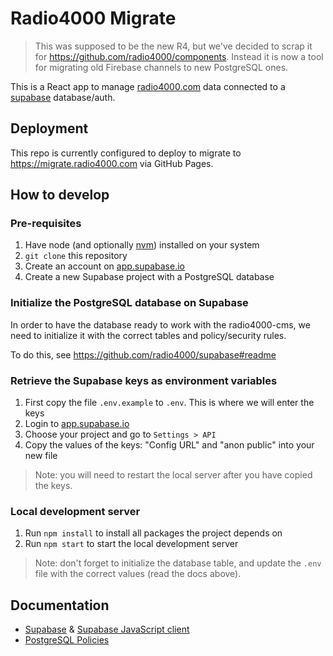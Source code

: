 # Radio4000 Migrate

> This was supposed to be the new R4, but we've decided to scrap it for https://github.com/radio4000/components. Instead it is now a tool for migrating old Firebase channels to new PostgreSQL ones.

This is a React app to manage [radio4000.com](https://radio4000.com) data connected to a [supabase](https://supabase.io/) database/auth.

## Deployment

This repo is currently configured to deploy to migrate to https://migrate.radio4000.com via GitHub Pages.

## How to develop

### Pre-requisites

1. Have node (and optionally [nvm](https://github.com/nvm-sh/nvm)) installed on your system
2. `git clone` this repository
3. Create an account on [app.supabase.io](https://app.supabase.io)
4. Create a new Supabase project with a PostgreSQL database

### Initialize the PostgreSQL database on Supabase

In order to have the database ready to work with the radio4000-cms, we
need to initialize it with the correct tables and policy/security rules.

To do this, see https://github.com/radio4000/supabase#readme

### Retrieve the Supabase keys as environment variables

1. First copy the file `.env.example` to `.env`. This is where we will enter the keys
1. Login to [app.supabase.io](https://app.supabase.io)
2. Choose your project and go to `Settings > API`
4. Copy the values of the keys: "Config URL" and "anon public" into your new file

> Note: you will need to restart the local server after you have copied the keys.

### Local development server

1. Run `npm install` to install all packages the project depends on
2. Run `npm start` to start the local development server

> Note: don't forget to initialize the database table, and update the `.env` file with the correct values (read the docs above).

## Documentation

- [Supabase](https://supabase.io/docs) & [Supabase JavaScript client](https://supabase.io/docs/reference/javascript/supabase-client)
- [PostgreSQL Policies](https://www.postgresql.org/docs/current/sql-createpolicy.html)
